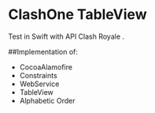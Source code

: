 # ClashOne TableView 
Test in Swift with API Clash Royale . 

##Implementation of:
* CocoaAlamofire
* Constraints
* WebService
* TableView
* Alphabetic Order
